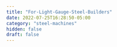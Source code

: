 ```yaml
---
title: "For-Light-Gauge-Steel-Builders"
date: 2022-07-25T16:28:50-05:00
category: "steel-machines"
hidden: false
draft: false
---
```


